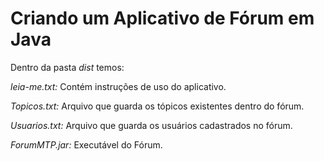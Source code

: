 <H1> Criando um Aplicativo de Fórum em Java</H1>

Dentro da pasta *dist* temos:

*leia-me.txt:* Contém instruções de uso do aplicativo.

*Topicos.txt:* Arquivo que guarda os tópicos existentes dentro do fórum.

*Usuarios.txt:* Arquivo que guarda os usuários cadastrados no fórum.

*ForumMTP.jar:* Executável do Fórum.
